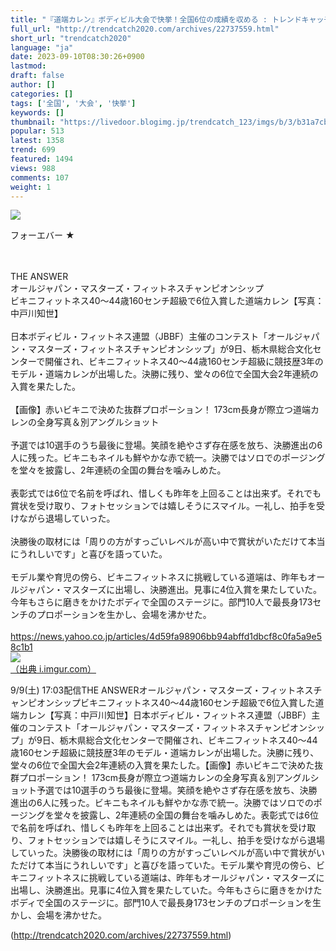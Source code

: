 ```yaml
---
title: "『道端カレン』ボディビル大会で快挙！全国6位の成績を収める : トレンドキャッチブログ"
full_url: "http://trendcatch2020.com/archives/22737559.html"
short_url: "trendcatch2020"
language: "ja"
date: 2023-09-10T08:30:26+0900
lastmod: 
draft: false
author: []
categories: []
tags: ['全国', '大会', '快挙']
keywords: []
thumbnail: "https://livedoor.blogimg.jp/trendcatch_123/imgs/b/3/b31a7cbf.jpg"
popular: 513
latest: 1358
trend: 699
featured: 1494
views: 988
comments: 107
weight: 1
---
```


![](https://livedoor.blogimg.jp/trendcatch_123/imgs/b/3/b31a7cbf.jpg)

<div><p>フォーエバー ★ </p><br> <br> THE ANSWER <br> オールジャパン・マスターズ・フィットネスチャンピオンシップ <br> ビキニフィットネス40～44歳160センチ超級で6位入賞した道端カレン【写真：中戸川知世】 <br> <br> 日本ボディビル・フィットネス連盟（JBBF）主催のコンテスト「オールジャパン・マスターズ・フィットネスチャンピオンシップ」が9日、栃木県総合文化センターで開催され、ビキニフィットネス40～44歳160センチ超級に競技歴3年のモデル・道端カレンが出場した。決勝に残り、堂々の6位で全国大会2年連続の入賞を果たした。 <br> <br> 【画像】赤いビキニで決めた抜群プロポーション！ 173cm長身が際立つ道端カレンの全身写真＆別アングルショット <br> <br> 予選では10選手のうち最後に登場。笑顔を絶やさず存在感を放ち、決勝進出の6人に残った。ビキニもネイルも鮮やかな赤で統一。決勝ではソロでのポージングを堂々を披露し、2年連続の全国の舞台を噛みしめた。 <br> <br> 表彰式では6位で名前を呼ばれ、惜しくも昨年を上回ることは出来ず。それでも賞状を受け取り、フォトセッションでは嬉しそうにスマイル。一礼し、拍手を受けながら退場していった。 <br> <br> 決勝後の取材には「周りの方がすっごいレベルが高い中で賞状がいただけて本当にうれしいです」と喜びを語っていた。 <br> <br> モデル業や育児の傍ら、ビキニフィットネスに挑戦している道端は、昨年もオールジャパン・マスターズに出場し、決勝進出。見事に4位入賞を果たしていた。今年もさらに磨きをかけたボディで全国のステージに。部門10人で最長身173センチのプロポーションを生かし、会場を沸かせた。 <br> <br> <a target='_blank' href='https://news.yahoo.co.jp/articles/4d59fa98906bb94abffd1dbcf8c0fa5a9e58c1b1'>https://news.yahoo.co.jp/articles/4d59fa98906bb94abffd1dbcf8c0fa5a9e58c1b1</a> <br> <a href='https://i.imgur.com/PzJ1vgj.jpg' target='_blank' class='' id='img_1_1'><img src='https://livedoor.blogimg.jp/trendcatch_123/imgs/f/b/fb6991b1.jpg'><br>（出典 i.imgur.com）<br></a> <p>9/9(土) 17:03配信THE ANSWERオールジャパン・マスターズ・フィットネスチャンピオンシップビキニフィットネス40～44歳160センチ超級で6位入賞した道端カレン【写真：中戸川知世】日本ボディビル・フィットネス連盟（JBBF）主催のコンテスト「オールジャパン・マスターズ・フィットネスチャンピオンシップ」が9日、栃木県総合文化センターで開催され、ビキニフィットネス40～44歳160センチ超級に競技歴3年のモデル・道端カレンが出場した。決勝に残り、堂々の6位で全国大会2年連続の入賞を果たした。【画像】赤いビキニで決めた抜群プロポーション！ 173cm長身が際立つ道端カレンの全身写真＆別アングルショット予選では10選手のうち最後に登場。笑顔を絶やさず存在感を放ち、決勝進出の6人に残った。ビキニもネイルも鮮やかな赤で統一。決勝ではソロでのポージングを堂々を披露し、2年連続の全国の舞台を噛みしめた。表彰式では6位で名前を呼ばれ、惜しくも昨年を上回ることは出来ず。それでも賞状を受け取り、フォトセッションでは嬉しそうにスマイル。一礼し、拍手を受けながら退場していった。決勝後の取材には「周りの方がすっごいレベルが高い中で賞状がいただけて本当にうれしいです」と喜びを語っていた。モデル業や育児の傍ら、ビキニフィットネスに挑戦している道端は、昨年もオールジャパン・マスターズに出場し、決勝進出。見事に4位入賞を果たしていた。今年もさらに磨きをかけたボディで全国のステージに。部門10人で最長身173センチのプロポーションを生かし、会場を沸かせた。</p></div>

(http://trendcatch2020.com/archives/22737559.html)
